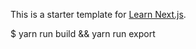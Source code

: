 This is a starter template for [Learn Next.js](https://nextjs.org/learn).

$ yarn run build && yarn run export